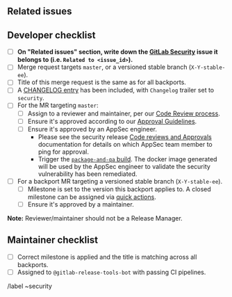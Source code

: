 <!--
# README first!
This MR should be created on `gitlab.com/gitlab-org/security/gitlab`.

See [the general developer security release guidelines](https://gitlab.com/gitlab-org/release/docs/blob/master/general/security/developer.md).

-->

## Related issues

<!-- Mention the GitLab Security issue this MR is related to -->

## Developer checklist

- [ ] **On "Related issues" section, write down the [GitLab Security] issue it belongs to (i.e. `Related to <issue_id>`).**
- [ ] Merge request targets `master`, or a versioned stable branch (`X-Y-stable-ee`).
- [ ] Title of this merge request is the same as for all backports.
- [ ] A [CHANGELOG entry] has been included, with `Changelog` trailer set to `security`.
- [ ] For the MR targeting `master`:
  - [ ] Assign to a reviewer and maintainer, per our [Code Review process].
  - [ ] Ensure it's approved according to our [Approval Guidelines].
  - [ ] Ensure it's approved by an AppSec engineer.
    - Please see the security release [Code reviews and Approvals] documentation for details on which AppSec team member to ping for approval.
    - Trigger the [`package-and-qa` build]. The docker image generated will be used by the AppSec engineer to validate the security vulnerability has been remediated.
- [ ] For a backport MR targeting a versioned stable branch (`X-Y-stable-ee`).
  - [ ] Milestone is set to the version this backport applies to. A closed milestone can be assigned via [quick actions].
  - [ ] Ensure it's approved by a maintainer.

**Note:** Reviewer/maintainer should not be a Release Manager.

## Maintainer checklist

- [ ] Correct milestone is applied and the title is matching across all backports.
- [ ] Assigned to `@gitlab-release-tools-bot` with passing CI pipelines.

/label ~security

[GitLab Security]: https://gitlab.com/gitlab-org/security/gitlab
[quick actions]: https://docs.gitlab.com/ee/user/project/quick_actions.html#quick-actions-for-issues-merge-requests-and-epics
[CHANGELOG entry]: https://docs.gitlab.com/ee/development/changelog.html#overview
[Code Review process]: https://docs.gitlab.com/ee/development/code_review.html
[Code reviews and Approvals]: (https://gitlab.com/gitlab-org/release/docs/blob/master/general/security/developer.md#code-reviews-and-approvals)
[Approval Guidelines]: https://docs.gitlab.com/ee/development/code_review.html#approval-guidelines
[Canonical repository]: https://gitlab.com/gitlab-org/gitlab
[`package-and-qa` build]: https://docs.gitlab.com/ee/development/testing_guide/end_to_end/#using-the-package-and-qa-job
